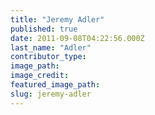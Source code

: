 ```yaml
---
title: "Jeremy Adler"
published: true
date: 2011-09-08T04:22:56.000Z
last_name: "Adler"
contributor_type:
image_path:
image_credit:
featured_image_path:
slug: jeremy-adler
---
```

